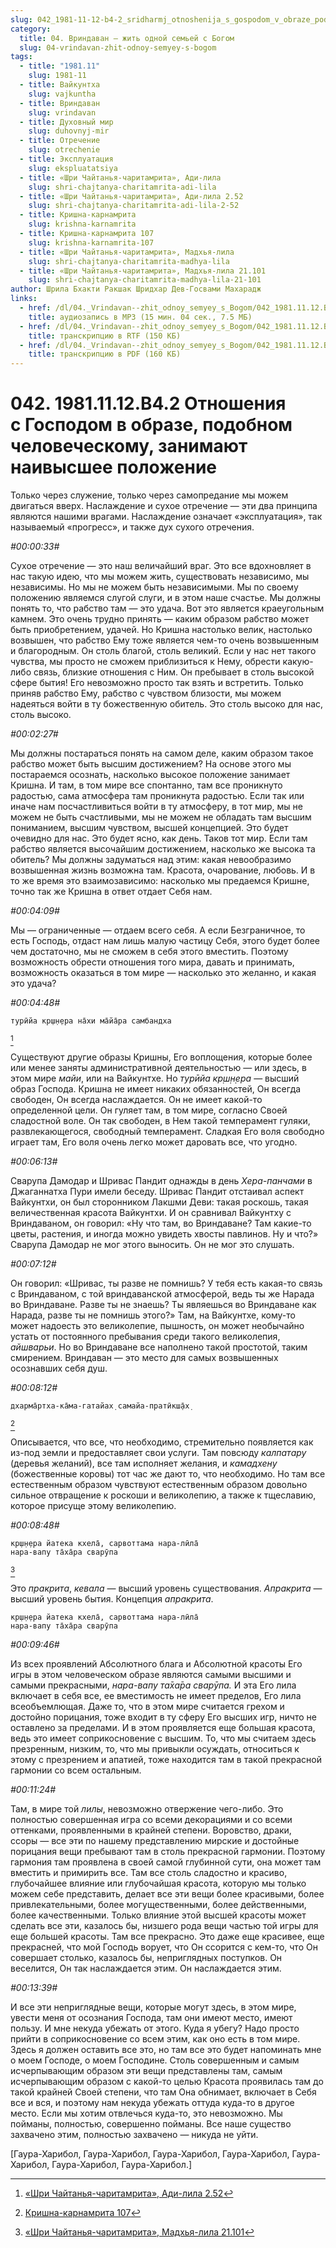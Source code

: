 ```yaml
---
slug: 042_1981-11-12-b4-2_sridharmj_otnoshenija_s_gospodom_v_obraze_podobnom_chelovecheskomu_zanimajut_naivysshee_polozhenie
category:
  title: 04. Вриндаван — жить одной семьей с Богом
  slug: 04-vrindavan-zhit-odnoy-semyey-s-bogom
tags:
  - title: "1981.11"
    slug: 1981-11
  - title: Вайкунтха
    slug: vajkuntha
  - title: Вриндаван
    slug: vrindavan
  - title: Духовный мир
    slug: duhovnyj-mir
  - title: Отречение
    slug: otrechenie
  - title: Эксплуатация
    slug: ekspluatatsiya
  - title: «Шри Чайтанья-чаритамрита», Ади-лила
    slug: shri-chajtanya-charitamrita-adi-lila
  - title: «Шри Чайтанья-чаритамрита», Ади-лила 2.52
    slug: shri-chajtanya-charitamrita-adi-lila-2-52
  - title: Кришна-карнамрита
    slug: krishna-karnamrita
  - title: Кришна-карнамрита 107
    slug: krishna-karnamrita-107
  - title: «Шри Чайтанья-чаритамрита», Мадхья-лила
    slug: shri-chajtanya-charitamrita-madhya-lila
  - title: «Шри Чайтанья-чаритамрита», Мадхья-лила 21.101
    slug: shri-chajtanya-charitamrita-madhya-lila-21-101
author: Шрила Бхакти Ракшак Шридхар Дев-Госвами Махарадж
links:
  - href: /dl/04._Vrindavan--zhit_odnoy_semyey_s_Bogom/042_1981.11.12.B4.2_SridharMj_Otnoshenija_s_Gospodom_v_obraze_podobnom_chelovecheskomu_zanimajut_naivysshee_polozhenie.mp3
    title: аудиозапись в MP3 (15 мин. 04 сек., 7.5 МБ)
  - href: /dl/04._Vrindavan--zhit_odnoy_semyey_s_Bogom/042_1981.11.12.B4.2_SridharMj_Otnoshenija_s_Gospodom_v_obraze_podobnom_chelovecheskomu_zanimajut_naivysshee_polozhenie.rtf
    title: транскрипцию в RTF (150 КБ)
  - href: /dl/04._Vrindavan--zhit_odnoy_semyey_s_Bogom/042_1981.11.12.B4.2_SridharMj_Otnoshenija_s_Gospodom_v_obraze_podobnom_chelovecheskomu_zanimajut_naivysshee_polozhenie.pdf
    title: транскрипцию в PDF (160 КБ)
---
```


# 042. 1981.11.12.B4.2 Отношения с Господом в образе, подобном человеческому, занимают наивысшее положение

Только через служение, только через самопредание мы можем двигаться вверх. Наслаждение и сухое отречение — эти два принципа являются нашими врагами. Наслаждение означает «эксплуатация», так называемый «прогресс», и также дух сухого отречения.

*#00:00:33#*

Сухое отречение — это наш величайший враг. Это все вдохновляет в нас такую идею, что мы можем жить, существовать независимо, мы независимы. Но мы не можем быть независимыми. Мы по своему положению являемся слугой слуги, и в этом наше счастье. Мы должны понять то, что рабство там — это удача. Вот это является краеугольным камнем. Это очень трудно принять — каким образом рабство может быть приобретением, удачей. Но Кришна настолько велик, настолько возвышен, что рабство Ему тоже является чем-то очень возвышенным и благородным. Он столь благой, столь великий. Если у нас нет такого чувства, мы просто не сможем приблизиться к Нему, обрести какую-либо связь, близкие отношения с Ним. Он пребывает в столь высокой сфере бытия! Его невозможно просто так взять и встретить. Только приняв рабство Ему, рабство с чувством близости, мы можем надеяться войти в ту божественную обитель. Это столь высоко для нас, столь высоко.

*#00:02:27#*

Мы должны постараться понять на самом деле, каким образом такое рабство может быть высшим достижением? На основе этого мы постараемся осознать, насколько высокое положение занимает Кришна. И там, в том мире все спонтанно, там все проникнуто радостью, сама атмосфера там проникнута радостью. Если так или иначе нам посчастливиться войти в ту атмосферу, в тот мир, мы не можем не быть счастливыми, мы не можем не обладать там высшим пониманием, высшим чувством, высшей концепцией. Это будет очевидно для нас. Это будет ясно, как день. Таков тот мир. Если там рабство является высочайшим достижением, насколько же высока та обитель? Мы должны задуматься над этим: какая невообразимо возвышенная жизнь возможна там. Красота, очарование, любовь. И в то же время это взаимозависимо: насколько мы предаемся Кришне, точно так же Кришна в ответ отдает Себя нам.

*#00:04:09#*

Мы — ограниченные — отдаем всего себя. А если Безграничное, то есть Господь, отдаст нам лишь малую частицу Себя, этого будет более чем достаточно, мы не сможем в себя этого вместить. Поэтому возможность обрести отношения того мира, давать и принимать, возможность оказаться в том мире — насколько это желанно, и какая это удача?

*#00:04:48#*

    турӣйа кр̣ш̣н̣ера на̄хи ма̄йа̄ра самбандха
[^_ftn1]

Существуют другие образы Кришны, Его воплощения, которые более или менее заняты административной деятельностью — или здесь, в этом мире *майи*, или на Вайкунтхе. Но *турӣйа кр̣ш̣н̣ера* — высший образ Господа. Кришна не имеет никаких обязанностей, Он всегда свободен, Он всегда наслаждается. Он не имеет какой-то определенной цели. Он гуляет там, в том мире, согласно Своей сладостной воле. Он так свободен, в Нем такой темперамент гуляки, развлекающегося, свободный темперамент. Сладкая Его воля свободно играет там, Его воля очень легко может даровать все, что угодно.

*#00:06:13#*

Сварупа Дамодар и Шривас Пандит однажды в день *Хера-панчами* в Джаганнатха Пури имели беседу. Шривас Пандит отстаивал аспект Вайкунтхи, он был сторонником Лакшми Деви: такая роскошь, такая величественная красота Вайкунтхи. И он сравнивал Вайкунтху с Вриндаваном, он говорил: «Ну что там, во Вриндаване? Там какие-то цветы, растения, и иногда можно увидеть хвосты павлинов. Ну и что?» Сварупа Дамодар не мог этого выносить. Он не мог это слушать.

*#00:07:12#*

Он говорил: «Шривас, ты разве не помнишь? У тебя есть какая-то связь с Вриндаваном, с той вриндаванской атмосферой, ведь ты же Нарада во Вриндаване. Разве ты не знаешь? Ты являешься во Вриндаване как Нарада, разве ты не помнишь этого?» Там, на Вайкунтхе, кому-то может надоесть это великолепие, пышность, он может необычайно устать от постоянного пребывания среди такого великолепия, *айшварьи*. Но во Вриндаване все наполнено такой простотой, таким смирением. Вриндаван — это место для самых возвышенных осознавших себя душ.

*#00:08:12#*

    дхарма̄ртха-ка̄ма-гатайах̣ самайа-пратӣкш̣а̄х̣
[^_ftn2]

Описывается, что все, что необходимо, стремительно появляется как из-под земли и предоставляет свои услуги. Там повсюду *калпатару* (деревья желаний), все там исполняет желания, и *камадхену* (божественные коровы) тот час же дают то, что необходимо. Но там все естественным образом чувствуют естественным образом довольно сильное отвращение к роскоши и великолепию, а также к тщеславию, которое присуще этому великолепию.

*#00:08:48#*

    кр̣ш̣н̣ера йатека кхела̄, сарвоттама нара-лӣла̄
    нара-вапу та̄ха̄ра сварӯпа
[^_ftn3]

Это *пракрита*, *кевала* — высший уровень существования. *Апракрита* — высший уровень бытия. Концепция *апракрита*.

    кр̣ш̣н̣ера йатека кхела̄, сарвоттама нара-лӣла̄
    нара-вапу та̄ха̄ра сварӯпа

*#00:09:46#*

Из всех проявлений Абсолютного блага и Абсолютной красоты Его игры в этом человеческом образе являются самыми высшими и самыми прекрасными, *нара-вапу та̄ха̄ра сварӯпа.* И эта Его лила включает в себя все, ее вместимость не имеет пределов, Его лила всеобъемлющая. Даже то, что в этом мире считается грехом и достойно порицания, тоже входит в ту сферу Его высших игр, ничто не оставлено за пределами. И в этом проявляется еще большая красота, ведь это имеет соприкосновение с высшим. То, что мы считаем здесь презренным, низким, то, что мы привыкли осуждать, относиться к этому с презрением и апатией, тоже находится там в такой прекрасной гармонии со всем остальным.

*#00:11:24#*

Там, в мире той *лилы*, невозможно отвержение чего-либо. Это полностью совершенная игра со всеми декорациями и со всеми оттенками, проявленными в крайней степени. Воровство, драки, ссоры — все эти по нашему представлению мирские и достойные порицания вещи пребывают там в столь прекрасной гармонии. Поэтому гармония там проявлена в своей самой глубинной сути, она может там вместить и примирить все. Там все столь сладостно и красиво, глубочайшее влияние или глубочайшая красота, которую мы только можем себе представить, делает все эти вещи более красивыми, более привлекательными, более могущественными, более действенными, более качественными. Только влияние этой высшей красоты может сделать все эти, казалось бы, низшего рода вещи частью той игры для еще большей красоты. Там все прекрасно. Это даже еще красивее, еще прекрасней, что мой Господь ворует, что Он ссорится с кем-то, что Он совершает столько, казалось бы, неприглядных поступков. Он веселится, Он так наслаждается этим. Он наслаждается этим.

*#00:13:39#*

И все эти неприглядные вещи, которые могут здесь, в этом мире, увести меня от осознания Господа, там они имеют место, имеют пользу. И мне некуда убежать от этого. Куда я убегу? Надо просто прийти в соприкосновение со всем этим, как оно есть в том мире. Здесь я должен оставить все это, но там все это будет напоминать мне о моем Господе, о моем Господине. Столь совершенным и самым исчерпывающим образом эти вещи представлены там, самым исчерпывающим образом с какой-то целью Красота проявилась там до такой крайней Своей степени, что там Она обнимает, включает в Себя все и вся, и поэтому нам некуда убежать оттуда куда-то в другое место. Если мы хотим отвлечься куда-то, это невозможно. Мы пойманы, полностью, совершенно пойманы. Все наше существо захвачено этим, полностью захвачено — никуда не уйти.

[Гаура-Харибол, Гаура-Харибол, Гаура-Харибол, Гаура-Харибол, Гаура-Харибол, Гаура-Харибол, Гаура-Харибол.]



[^_ftn1]: [«Шри Чайтанья-чаритамрита», Ади-лила 2.52](../notes/shri-chajtanya-charitamrita-adi-lila/shri-chajtanya-charitamrita-adi-lila-2-52.md)

[^_ftn2]: [Кришна-карнамрита 107](../notes/krishna-karnamrita/krishna-karnamrita-107.md)

[^_ftn3]: [«Шри Чайтанья-чаритамрита», Мадхья-лила 21.101](../notes/shri-chajtanya-charitamrita-madhya-lila/shri-chajtanya-charitamrita-madhya-lila-21-101.md)
